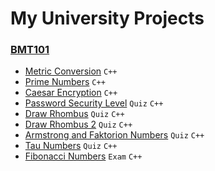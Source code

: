 # My University Projects

### [BMT101](/BMT101)
- [Metric Conversion](/BMT101/Metric_Conversion) `C++`
- [Prime Numbers](/BMT101/Prime_Numbers) `C++`
- [Caesar Encryption](/BMT101/Caesar_Encryption) `C++`
- [Password Security Level](/BMT101/Pass_Security_Level) `Quiz` `C++`
- [Draw Rhombus](/BMT101/Draw_Rhombus) `Quiz` `C++`
- [Draw Rhombus 2](/BMT101/Draw_Rhombus_2) `Quiz` `C++`
- [Armstrong and Faktorion Numbers](/BMT101/Armstrong_Faktorion_Numbers) `Quiz` `C++`
- [Tau Numbers](/BMT101/Tau_Numbers) `Quiz` `C++`
- [Fibonacci Numbers](/BMT101/Fibonacci_Numbers) `Exam` `C++`



